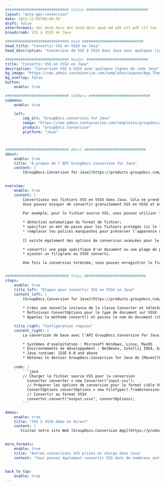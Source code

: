 ```yaml
---
############################# Static ############################
layout: "auto-gen-conversion"
date: 2022-11-05T06:49:59
draft: false
otherformats: doc docm docx dot dotm dotx epub md odt ott pdf rtf tex txt vdx vsdm vsdx vssm vssx vstm vstx vsx vtx xps
breadcrumb: VSS à VSSX en Java

############################# Head ############################
head_title: "Convertir VSS en VSSX en Java"
head_description: "Conversion de VSS à VSSX dans Java avec quelques lignes de code. Convertissez plus de 160 formats de fichiers à l'aide de l'API de conversion de documents GroupDocs pour Java"

############################# Header ############################
title: "Convertir VSS en VSSX en Java"
description: "Conversion VSS à VSSX avec quelques lignes de code Java"
bg_image: "https://cms.admin.containerize.com/templates/aspose/App_Themes/V3/images/bg/header1.png"
bg_overlay: false
button:
    enable: true

############################# SubMenu ############################
submenu:
    enable: true

    left:
        img_alt: "GroupDocs.Conversion for Java"
        image: "https://cms.admin.containerize.com/templates/groupdocs/images/product-logos/90x90-noborder/groupdocs-conversion-java.png"
        product: "GroupDocs.Conversion"
        platform: "Java"



############################# About ############################
about:
    enable: true
    title: "À propos de l'API GroupDocs.Conversion for Java"
    content: |
        [GroupDocs.Conversion for Java](https://products.groupdocs.com/conversion/java/) est une API de conversion de format de fichier avancée pour la conversion entre les formats d'image et de document populaires tels que Microsoft Office, OpenDocument, PDF, HTML, e-mail, CAO. et bien plus encore avec seulement quelques lignes de code. L'API native détecte automatiquement les formats des documents originaux et propose de nombreuses options de personnalisation des documents convertis. Outre la fonction d'extraction d'informations d'un document, il prend également en charge la mise en cache des résultats de conversion sur le disque local par défaut. Cependant, tout type de stockage de cache peut être pris en charge en implémentant les interfaces appropriées - Amazon S3, Dropbox, Google Drive, Windows Azure, Reddis ou tout autre.
    

overview:
    enable: true
    content: |
        Convertissez vos fichiers VSS en VSSX dans Java. Cela ne prend que quelques lignes de code Java sur n'importe quelle plate-forme de votre choix, telle que Windows, Linux, macOS.
        Vous pouvez essayer de convertir gratuitement VSS en VSSX et évaluer la qualité des résultats de conversion. En plus des scripts de conversion de fichiers simples, vous pouvez essayer des options plus sophistiquées pour charger le fichier source VSS et stocker la sortie VSSX. 
        
        Par exemple, pour le fichier source VSS, vous pouvez utiliser les options de chargement suivantes :

        * détection automatique du format de fichier;
        * spécifier un mot de passe pour les fichiers protégés (si le format de fichier le prend en charge);
        * remplacer les polices manquantes pour préserver l'apparence du document.
        
        Il existe également des options de conversion avancées pour le fichier VSSX :

        * convertir une page spécifique d'un document ou une plage de pages;
        * ajouter un filigrane au VSSX converti.

        Une fois la conversion terminée, vous pouvez enregistrer le fichier VSSX dans votre chemin de fichier local ou dans un stockage tiers tel que FTP, Amazon S3, Google Drive, Dropbox, etc. Veuillez noter - pour convertir VSS à VSSX, vous n'avez pas besoin d'installer de logiciel supplémentaire, tel que MS Office, Open Office, Adobe Acrobat Reader, etc.


############################# Steps ############################
steps:
    enable: true
    title_left: "Étapes pour convertir VSS en VSSX en Java"
    content_left: |
        [GroupDocs.Conversion for Java](https://products.groupdocs.com/conversion/java/) permet aux développeurs de convertir facilement le fichier VSS en VSSX avec quelques lignes de code.
        
        * Créez une nouvelle instance de la classe Converter et téléchargez le fichier VSS avec le chemin complet
        * Définissez ConvertOptions pour le type de document sur VSSX
        * Appelez la méthode convert() et passez le nom du document (chemin complet) et le format (VSSX) en tant que paramètre

    title_right: "Configuration requise"
    content_right: |
        La conversion de base avec l'API GroupDocs.Conversion for Java peut être effectuée avec seulement quelques lignes de code. Nos API sont prises en charge sur toutes les principales plates-formes et systèmes d'exploitation. Avant d'exécuter le code ci-dessous, assurez-vous que les prérequis suivants sont installés sur votre système.

        * Systèmes d'exploitation : Microsoft Windows, Linux, MacOS
        * Environnements de développement : NetBeans, Intellij IDEA, Eclipse, etc.
        * Java runtime: J2SE 6.0 and above
        * Obtenez le dernier GroupDocs.Conversion for Java de [Maven](https://repository.groupdocs.com/webapp/#/artifacts/browse/tree/General/repo/com/groupdocs/groupdocs-conversion)
         
    code: |
        ```java    
        // Charger le fichier source VSS pour la conversion
          Converter converter = new Converter("input.vss");
          // Préparer les options de conversion pour le format cible VSSX
          ConvertOptions convertOptions = new FileType().fromExtension("vssx").getConvertOptions();
          // Convertir au format VSSX
          converter.convert("output.vssx", convertOptions);
        ```

demos:
    enable: true
    title: "VSS à VSSX Démo en direct"
    content: |
       Visitez notre site Web [GroupDocs.Conversion App](https://products.groupdocs.app/conversion/family) et essayez la conversion VSS à VSSX maintenant. La démo gratuite présente les avantages suivants
          

more_formats:
    enable: true
    title: "Autres conversions VSS prises en charge dans Java"
    content: "Vous pouvez également convertir VSS dans de nombreux autres formats de fichiers. Veuillez consulter la liste ci-dessous."
       
       
back_to_top:
    enable: true
---
```

